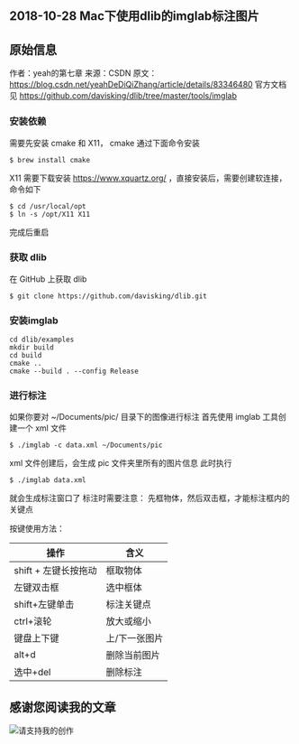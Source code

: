 ## 2018-10-28 Mac下使用dlib的imglab标注图片

## 原始信息

作者：yeah的第七章 
来源：CSDN 
原文：https://blog.csdn.net/yeahDeDiQiZhang/article/details/83346480 
官方文档见 https://github.com/davisking/dlib/tree/master/tools/imglab

### 安装依赖
需要先安装 cmake 和 X11，
cmake 通过下面命令安装
```
$ brew install cmake
```

X11 需要下载安装 https://www.xquartz.org/ ，直接安装后，需要创建软连接，命令如下
```
$ cd /usr/local/opt
$ ln -s /opt/X11 X11
```

完成后重启

### 获取 dlib
在 GitHub 上获取 dlib
```
$ git clone https://github.com/davisking/dlib.git
```
### 安装imglab
```
cd dlib/examples
mkdir build
cd build
cmake .. 
cmake --build . --config Release
```

### 进行标注
如果你要对 ~/Documents/pic/ 目录下的图像进行标注
首先使用 imglab 工具创建一个 xml 文件

```
$ ./imglab -c data.xml ~/Documents/pic
```

xml 文件创建后，会生成 pic 文件夹里所有的图片信息
此时执行
```
$ ./imglab data.xml
```

就会生成标注窗口了
标注时需要注意：
先框物体，然后双击框，才能标注框内的关键点

按键使用方法：

| 操作                 | 含义     |
| -------------------- | -------- |
| shift + 左键长按拖动 | 框取物体 |
| 左键双击框 | 选中框体 |
| shift+左键单击 | 标注关键点 |
| ctrl+滚轮 | 放大或缩小 |
| 键盘上下键 | 上/下一张图片 |
| alt+d | 删除当前图片 |
| 选中+del | 删除标注 |

## 感谢您阅读我的文章

![请支持我的创作](https://sggggy.github.io/images/rewards_code.jpg)